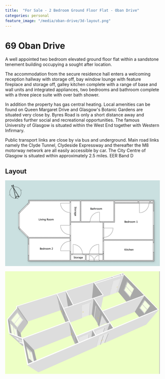 ```yaml
---
title:  "For Sale - 2 Bedroom Ground Floor Flat - Oban Drive"
categories: personal
feature_image: "/media/oban-drive/3d-layout.png"
---
```


69 Oban Drive
=============

A well appointed two bedroom elevated ground floor flat within a sandstone tenement building occupying a sought after location.

The accommodation from the secure residence hall enters a welcoming reception hallway with storage off, bay window lounge with feature fireplace and storage off, galley kitchen complete with a range of base and wall units and integrated appliances, two bedrooms and bathroom complete with a three piece suite with over bath shower.

In addition the property has gas central heating. Local amenities can be found on Queen Margaret Drive and Glasgow's Botanic Gardens are situated very close by. Byres Road is only a short distance away and provides further social and recreational opportunities. The famous University of Glasgow is situated within the West End together with Western Infirmary.

Public transport links are close by via bus and underground. Main road links namely the Clyde Tunnel, Clydeside Expressway and thereafter the M8 motorway network are all easily accessible by car. The City Centre of Glasgow is situated within approximately 2.5 miles. EER Band D

Layout
------
[![Floor plan](/media/oban-drive/floor-plan.png)](/media/oban-drive/floor-plan.png)


[![3D layout](/media/oban-drive/3d-layout.png)](/media/oban-drive/3d-layout.png)
